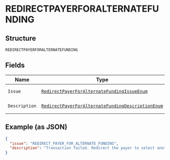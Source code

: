 
# REDIRECTPAYERFORALTERNATEFUNDING

## Structure

`REDIRECTPAYERFORALTERNATEFUNDING`

## Fields

| Name | Type | Tags | Description | Getter | Setter |
|  --- | --- | --- | --- | --- | --- |
| `Issue` | [`RedirectPayerForAlternateFundingIssueEnum`](../../doc/models/redirect-payer-for-alternate-funding-issue-enum.md) | Optional | - | RedirectPayerForAlternateFundingIssueEnum getIssue() | setIssue(RedirectPayerForAlternateFundingIssueEnum issue) |
| `Description` | [`RedirectPayerForAlternateFundingDescriptionEnum`](../../doc/models/redirect-payer-for-alternate-funding-description-enum.md) | Optional | - | RedirectPayerForAlternateFundingDescriptionEnum getDescription() | setDescription(RedirectPayerForAlternateFundingDescriptionEnum description) |

## Example (as JSON)

```json
{
  "issue": "REDIRECT_PAYER_FOR_ALTERNATE_FUNDING",
  "description": "Transaction failed. Redirect the payer to select another funding source."
}
```

